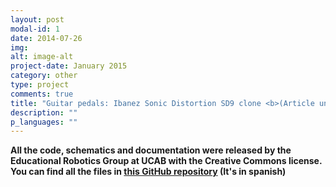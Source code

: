 ```yaml
---
layout: post
modal-id: 1
date: 2014-07-26
img: 
alt: image-alt
project-date: January 2015
category: other
type: project
comments: true
title: "Guitar pedals: Ibanez Sonic Distortion SD9 clone <b>(Article under construction)</b>"
description: ""
p_languages: ""
---
```



<b>All the code, schematics and documentation were released by the Educational Robotics Group at UCAB with the Creative Commons license. You can find all the files in <a href="https://github.com/YoshuaNava/GrupoRoboticaEducativaUCAB">this GitHub repository</a> (It's in spanish) </b>
